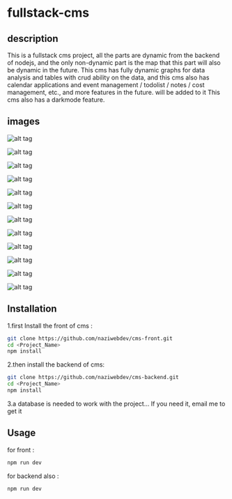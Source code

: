 # fullstack-cms

## description
This is a fullstack cms project, all the parts are dynamic from the backend of nodejs, and the only non-dynamic part is the map that this part will also be dynamic in the future.
This cms has fully dynamic graphs for data analysis and tables with crud ability on the data, and this cms also has calendar applications and event management / todolist / notes / cost management, etc., and more features in the future. will be added to it
This cms also has a darkmode feature.

## images 
![alt tag](https://i.ibb.co/DpfQMtp/Screenshot-2024-04-12-221931.png)

![alt tag](https://i.ibb.co/wQdK4GP/Screenshot-2024-04-12-222129.png)

![alt tag](https://i.ibb.co/JvgBtgw/Screenshot-2024-04-12-222239.png)

![alt tag](https://i.ibb.co/dtMF9mQ/Screenshot-2024-04-12-222306.png)

![alt tag](https://i.postimg.cc/PJ3ZkGQ6/Screenshot-2024-04-12-222328.png)

![alt tag](https://i.postimg.cc/Y0GSmPKP/Screenshot-2024-04-12-222353.png)

![alt tag](https://i.postimg.cc/bw82KzjN/Screenshot-2024-04-12-222440.png)

![alt tag](https://i.postimg.cc/wMfbnW19/Screenshot-2024-04-12-222515.png)

![alt tag](https://i.postimg.cc/R0gf72yC/Screenshot-2024-04-12-222539.png)

![alt tag](https://i.postimg.cc/sDfQV32n/Screenshot-2024-04-12-222749.png)

![alt tag](https://i.postimg.cc/K8Dm4MsB/Screenshot-2024-04-12-222816.png)

![alt tag](https://i.postimg.cc/G3GVc1fs/Screenshot-2024-04-12-222849.png)


## Installation

1.first Install the front of cms :

```bash
git clone https://github.com/naziwebdev/cms-front.git
cd <Project_Name>
npm install
```
2.then install the backend of cms:
```bash
git clone https://github.com/naziwebdev/cms-backend.git
cd <Project_Name>
npm install
```
3.a database is needed to work with the project... If you need it, email me to get it

## Usage

for front :
```bash
npm run dev 
```
for backend also :
```bash
npm run dev
```
